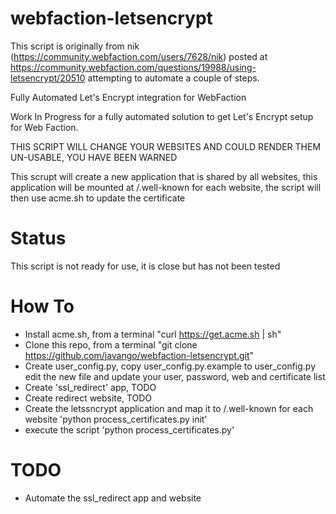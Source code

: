 # webfaction-letsencrypt
This script is originally from nik (https://community.webfaction.com/users/7628/nik) posted at https://community.webfaction.com/questions/19988/using-letsencrypt/20510 attempting to automate a couple of steps.

Fully Automated Let's Encrypt integration for WebFaction

Work In Progress for a fully automated solution to get Let's Encrypt setup for Web Faction.

THIS SCRIPT WILL CHANGE YOUR WEBSITES AND COULD RENDER THEM UN-USABLE,  YOU HAVE BEEN WARNED

This scrupt will create a new application that is shared by all websites,  this application will be mounted at /.well-known for each website,  the script will then use acme.sh to update the certificate

# Status

This script is not ready for use,  it is close but has not been tested

# How To

 * Install acme.sh, from a terminal "curl https://get.acme.sh | sh"
 * Clone this repo, from a terminal "git clone https://github.com/javango/webfaction-letsencrypt.git"
 * Create user_config.py, copy user_config.py.example to user_config.py edit the new file and update your user, password, web and certificate list
 * Create 'ssl_redirect' app, TODO
 * Create redirect website, TODO
 * Create the letssncrypt application and map it to /.well-known for each website 'python process_certificates.py init'
 * execute the script 'python process_certificates.py'

# TODO

 * Automate the ssl_redirect app and website
